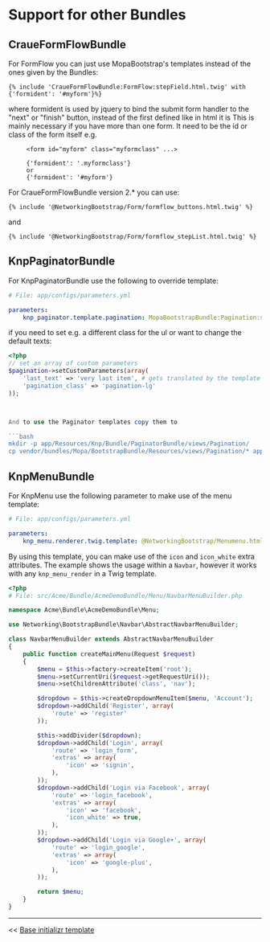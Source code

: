 Support for other Bundles
=========================


CraueFormFlowBundle
-------------------

For FormFlow you can just use MopaBootstrap's templates instead of the ones given by the Bundles:

``` jinja
{% include 'CraueFormFlowBundle:FormFlow:stepField.html.twig' with {'formident': '#myform'}%}
```

where formident is used by jquery to bind the submit form handler to the "next" or "finish" button, instead of the first defined like in html it is
This is mainly necessary if you have more than one form.
It need to be the id or class of the form itself
e.g.

         <form id="myform" class="myformclass" ...>

         {'formident': '.myformclass'}
         or
         {'formident': '#myform'}


For CraueFormFlowBundle version 2.* you can use:

``` jinja
{% include '@NetworkingBootstrap/Form/formflow_buttons.html.twig' %}
```
and

``` jinja
{% include '@NetworkingBootstrap/Form/formflow_stepList.html.twig' %}
```
KnpPaginatorBundle
------------------

For KnpPaginatorBundle use the following to override template:

```yaml
# File: app/configs/parameters.yml

parameters:
    knp_paginator.template.pagination: MopaBootstrapBundle:Pagination:sliding.html.twig
```

if you need to set e.g. a different class for the ul or want to change the default texts:

``` php
<?php
// set an array of custom parameters
$pagination->setCustomParameters(array(
    'last_text' => 'very last item', # gets translated by the template
    'pagination_class' => 'pagination-lg'
));



And to use the Paginator templates copy them to

```bash
mkdir -p app/Resources/Knp/Bundle/PaginatorBundle/views/Pagination/
cp vendor/bundles/Mopa/BootstrapBundle/Resources/views/Pagination/* app/Resources/Knp/Bundle/PaginatorBundle/views/Pagination/
```


KnpMenuBundle
-------------

For KnpMenu use the following parameter to make use of the menu template:

```yaml
# File: app/configs/parameters.yml

parameters:
    knp_menu.renderer.twig.template: @NetworkingBootstrap/Menumenu.html.twig
```

By using this template, you can make use of the `icon` and `icon_white` extra attributes.
The example shows the usage within a `Navbar`, however it works with any `knp_menu_render` in a Twig template.

```php
<?php
# File: src/Acme/Bundle/AcmeDemoBundle/Menu/NavbarMenuBuilder.php

namespace Acme\Bundle\AcmeDemoBundle\Menu;

use Networking\BootstrapBundle\Navbar\AbstractNavbarMenuBuilder;

class NavbarMenuBuilder extends AbstractNavbarMenuBuilder
{
    public function createMainMenu(Request $request)
    {
        $menu = $this->factory->createItem('root');
        $menu->setCurrentUri($request->getRequestUri());
        $menu->setChildrenAttribute('class', 'nav');

        $dropdown = $this->createDropdownMenuItem($menu, 'Account');
        $dropdown->addChild('Register', array(
            'route' => 'register'
        ));

        $this->addDivider($dropdown);
        $dropdown->addChild('Login', array(
            'route' => 'login_form',
            'extras' => array(
                'icon' => 'signin',
            ),
        ));
        $dropdown->addChild('Login via Facebook', array(
            'route' => 'login_facebook',
            'extras' => array(
                'icon' => 'facebook',
                'icon_white' => true,
            ),
        ));
        $dropdown->addChild('Login via Google+', array(
            'route' => 'login_google',
            'extras' => array(
                'icon' => 'google-plus',
            ),
        ));

        return $menu;
    }
}
```

---

<< [Base initializr template](3.1-initializr-variables.md)
